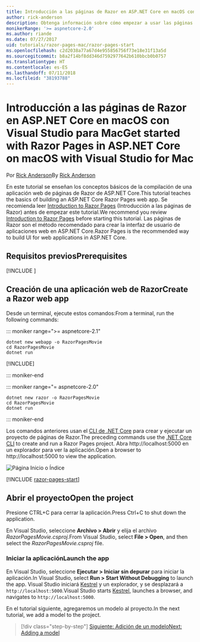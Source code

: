 ```yaml
---
title: Introducción a las páginas de Razor en ASP.NET Core en macOS con Visual Studio para Mac
author: rick-anderson
description: Obtenga información sobre cómo empezar a usar las páginas de Razor de ASP.NET Core con Visual Studio para Mac.
monikerRange: '>= aspnetcore-2.0'
ms.author: riande
ms.date: 07/27/2017
uid: tutorials/razor-pages-mac/razor-pages-start
ms.openlocfilehash: c2d2038a77a67d4e955856756f73e18e31f13a5d
ms.sourcegitcommit: b8a2f14bf8dd346d7592977642b610bbcb0b0757
ms.translationtype: HT
ms.contentlocale: es-ES
ms.lasthandoff: 07/11/2018
ms.locfileid: "38193788"
---
```

# <a name="get-started-with-razor-pages-in-aspnet-core-on-macos-with-visual-studio-for-mac"></a><span data-ttu-id="e13d5-103">Introducción a las páginas de Razor en ASP.NET Core en macOS con Visual Studio para Mac</span><span class="sxs-lookup"><span data-stu-id="e13d5-103">Get started with Razor Pages in ASP.NET Core on macOS with Visual Studio for Mac</span></span>

<span data-ttu-id="e13d5-104">Por [Rick Anderson](https://twitter.com/RickAndMSFT)</span><span class="sxs-lookup"><span data-stu-id="e13d5-104">By [Rick Anderson](https://twitter.com/RickAndMSFT)</span></span>

<span data-ttu-id="e13d5-105">En este tutorial se enseñan los conceptos básicos de la compilación de una aplicación web de páginas de Razor de ASP.NET Core.</span><span class="sxs-lookup"><span data-stu-id="e13d5-105">This tutorial teaches the basics of building an ASP.NET Core Razor Pages web app.</span></span> <span data-ttu-id="e13d5-106">Se recomienda leer [Introduction to Razor Pages](xref:razor-pages/index) (Introducción a las páginas de Razor) antes de empezar este tutorial.</span><span class="sxs-lookup"><span data-stu-id="e13d5-106">We recommend you review [Introduction to Razor Pages](xref:razor-pages/index) before starting this tutorial.</span></span> <span data-ttu-id="e13d5-107">Las páginas de Razor son el método recomendado para crear la interfaz de usuario de aplicaciones web en ASP.NET Core.</span><span class="sxs-lookup"><span data-stu-id="e13d5-107">Razor Pages is the recommended way to build UI for web applications in ASP.NET Core.</span></span>

## <a name="prerequisites"></a><span data-ttu-id="e13d5-108">Requisitos previos</span><span class="sxs-lookup"><span data-stu-id="e13d5-108">Prerequisites</span></span>

[!INCLUDE [](~/includes/net-core-prereqs-macos.md)]

## <a name="create-a-razor-web-app"></a><span data-ttu-id="e13d5-109">Creación de una aplicación web de Razor</span><span class="sxs-lookup"><span data-stu-id="e13d5-109">Create a Razor web app</span></span>

<span data-ttu-id="e13d5-110">Desde un terminal, ejecute estos comandos:</span><span class="sxs-lookup"><span data-stu-id="e13d5-110">From a terminal, run the following commands:</span></span>

::: moniker range=">= aspnetcore-2.1"

```console
dotnet new webapp -o RazorPagesMovie
cd RazorPagesMovie
dotnet run
```

[!INCLUDE[](~/includes/webapp-alias-notice.md)]

::: moniker-end

::: moniker range="= aspnetcore-2.0"

```console
dotnet new razor -o RazorPagesMovie
cd RazorPagesMovie
dotnet run
```

::: moniker-end

<span data-ttu-id="e13d5-111">Los comandos anteriores usan el [CLI de .NET Core](https://docs.microsoft.com/dotnet/core/tools/dotnet) para crear y ejecutar un proyecto de páginas de Razor.</span><span class="sxs-lookup"><span data-stu-id="e13d5-111">The preceding commands use the [.NET Core CLI](https://docs.microsoft.com/dotnet/core/tools/dotnet) to create and run a Razor Pages project.</span></span> <span data-ttu-id="e13d5-112">Abra http://localhost:5000 en un explorador para ver la aplicación.</span><span class="sxs-lookup"><span data-stu-id="e13d5-112">Open a browser to http://localhost:5000 to view the application.</span></span>

![Página Inicio o Índice](../razor-pages/razor-pages-start/_static/home.png)

[!INCLUDE [razor-pages-start](../../includes/RP/razor-pages-start.md)]

## <a name="open-the-project"></a><span data-ttu-id="e13d5-114">Abrir el proyecto</span><span class="sxs-lookup"><span data-stu-id="e13d5-114">Open the project</span></span>

<span data-ttu-id="e13d5-115">Presione CTRL+C para cerrar la aplicación.</span><span class="sxs-lookup"><span data-stu-id="e13d5-115">Press Ctrl+C to shut down the application.</span></span>

<span data-ttu-id="e13d5-116">En Visual Studio, seleccione **Archivo > Abrir** y elija el archivo *RazorPagesMovie.csproj*.</span><span class="sxs-lookup"><span data-stu-id="e13d5-116">From Visual Studio, select **File > Open**, and then select the *RazorPagesMovie.csproj* file.</span></span>

### <a name="launch-the-app"></a><span data-ttu-id="e13d5-117">Iniciar la aplicación</span><span class="sxs-lookup"><span data-stu-id="e13d5-117">Launch the app</span></span>

<span data-ttu-id="e13d5-118">En Visual Studio, seleccione **Ejecutar > Iniciar sin depurar** para iniciar la aplicación.</span><span class="sxs-lookup"><span data-stu-id="e13d5-118">In Visual Studio, select **Run > Start Without Debugging** to launch the app.</span></span> <span data-ttu-id="e13d5-119">Visual Studio iniciará [Kestrel](xref:fundamentals/servers/kestrel) y un explorador, y se desplazará a `http://localhost:5000`.</span><span class="sxs-lookup"><span data-stu-id="e13d5-119">Visual Studio starts [Kestrel](xref:fundamentals/servers/kestrel), launches a browser, and navigates to `http://localhost:5000`.</span></span>

<span data-ttu-id="e13d5-120">En el tutorial siguiente, agregaremos un modelo al proyecto.</span><span class="sxs-lookup"><span data-stu-id="e13d5-120">In the next tutorial, we add a model to the project.</span></span>

> [!div class="step-by-step"]
> [<span data-ttu-id="e13d5-121">Siguiente: Adición de un modelo</span><span class="sxs-lookup"><span data-stu-id="e13d5-121">Next: Adding a model</span></span>](xref:tutorials/razor-pages-mac/model)
